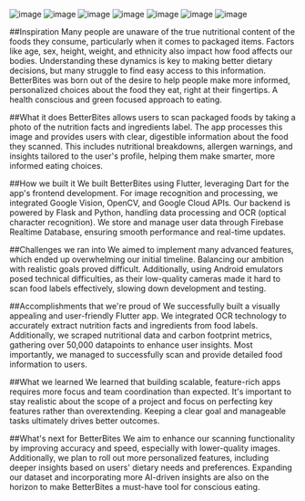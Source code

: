 ![image](https://github.com/user-attachments/assets/ab85ae3d-3621-4ea0-8a42-7eeebd185f5c)
![image](https://github.com/user-attachments/assets/dd0a8cec-eab7-4013-8738-c09542b7554e)
![image](https://github.com/user-attachments/assets/57383663-3ad7-4b28-a690-e2ec5a6647b5)
![image](https://github.com/user-attachments/assets/d5b87051-441e-4638-b206-64db26f8f022)
![image](https://github.com/user-attachments/assets/9a153695-670a-45f9-aefc-d371701ff87b)
![image](https://github.com/user-attachments/assets/257fd304-6eb0-4efa-abfc-f4c6bfee416c)
![image](https://github.com/user-attachments/assets/06185e58-a360-4609-a99a-07200434977c)


##Inspiration
Many people are unaware of the true nutritional content of the foods they consume, particularly when it comes to packaged items. Factors like age, sex, height, weight, and ethnicity also impact how food affects our bodies. Understanding these dynamics is key to making better dietary decisions, but many struggle to find easy access to this information. BetterBites was born out of the desire to help people make more informed, personalized choices about the food they eat, right at their fingertips. A health conscious and green focused approach to eating.

##What it does
BetterBites allows users to scan packaged foods by taking a photo of the nutrition facts and ingredients label. The app processes this image and provides users with clear, digestible information about the food they scanned. This includes nutritional breakdowns, allergen warnings, and insights tailored to the user's profile, helping them make smarter, more informed eating choices.

##How we built it
We built BetterBites using Flutter, leveraging Dart for the app's frontend development. For image recognition and processing, we integrated Google Vision, OpenCV, and Google Cloud APIs. Our backend is powered by Flask and Python, handling data processing and OCR (optical character recognition). We store and manage user data through Firebase Realtime Database, ensuring smooth performance and real-time updates.

##Challenges we ran into
We aimed to implement many advanced features, which ended up overwhelming our initial timeline. Balancing our ambition with realistic goals proved difficult. Additionally, using Android emulators posed technical difficulties, as their low-quality cameras made it hard to scan food labels effectively, slowing down development and testing.

##Accomplishments that we're proud of
We successfully built a visually appealing and user-friendly Flutter app. We integrated OCR technology to accurately extract nutrition facts and ingredients from food labels. Additionally, we scraped nutritional data and carbon footprint metrics, gathering over 50,000 datapoints to enhance user insights. Most importantly, we managed to successfully scan and provide detailed food information to users.

##What we learned
We learned that building scalable, feature-rich apps requires more focus and team coordination than expected. It's important to stay realistic about the scope of a project and focus on perfecting key features rather than overextending. Keeping a clear goal and manageable tasks ultimately drives better outcomes.

##What's next for BetterBites
We aim to enhance our scanning functionality by improving accuracy and speed, especially with lower-quality images. Additionally, we plan to roll out more personalized features, including deeper insights based on users' dietary needs and preferences. Expanding our dataset and incorporating more AI-driven insights are also on the horizon to make BetterBites a must-have tool for conscious eating.
